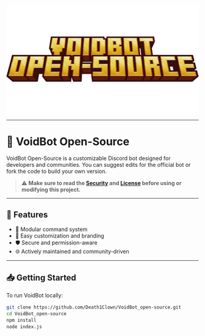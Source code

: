 ![VoidBot Logo](images/logo.png)

---

# 🚀 VoidBot Open-Source

VoidBot Open-Source is a customizable Discord bot designed for developers and communities. You can suggest edits for the official bot or fork the code to build your own version.

> ⚠️ **Make sure to read the [Security](https://github.com/Death1Clown/VoidBot_open-source/blob/main/SECURITY.md) and [License](https://github.com/Death1Clown/VoidBot_open-source/blob/main/LICENSE.md) before using or modifying this project.**

---

## 📌 Features

- 🤖 Modular command system
- 🔧 Easy customization and branding
- 🛡️ Secure and permission-aware
- 🌐 Actively maintained and community-driven

---

## 📥 Getting Started

To run VoidBot locally:

```bash
git clone https://github.com/Death1Clown/VoidBot_open-source.git
cd VoidBot_open-source
npm install
node index.js
